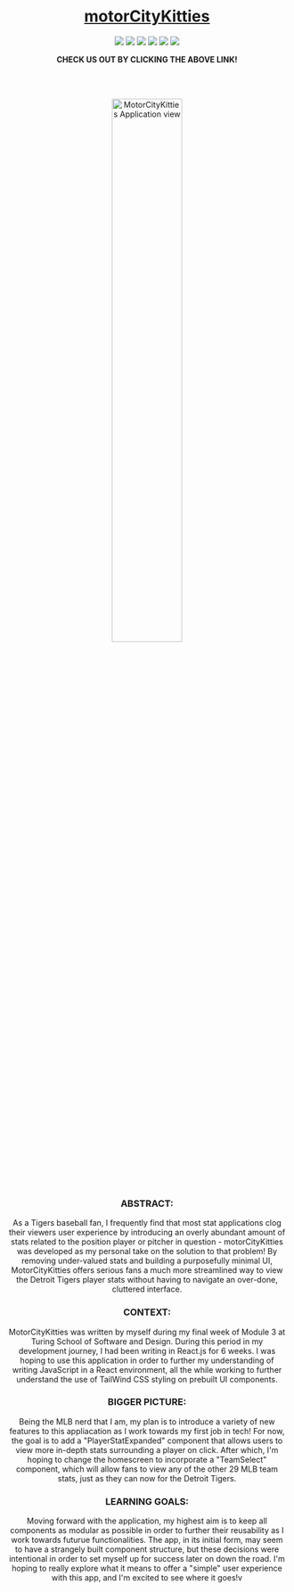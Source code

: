 <h1 align="center">
  <a href="https://motorcitykitties-ixzavke97-robert-phillips33s-projects.vercel.app/">motorCityKitties</a>
</h1>

<p align="center">
  <img src="https://img.shields.io/badge/React-20232A?style=for-the-badge&logo=react&logoColor=61DAFB" />
  <img src="https://img.shields.io/badge/React_Router-CA4245?style=for-the-badge&logo=react-router&logoColor=white" />
  <img src="https://img.shields.io/badge/JavaScript-F7DF1E?style=for-the-badge&logo=javascript&logoColor=black" />
  <img src="https://img.shields.io/badge/Vite-646CFF.svg?style=for-the-badge&logo=Vite&logoColor=white" />
  <img src="https://img.shields.io/badge/Tailwind%20CSS-06B6D4.svg?style=for-the-badge&logo=Tailwind-CSS&logoColor=white" />
  <img src="https://img.shields.io/badge/Cypress-17202C?style=for-the-badge&logo=cypress&logoColor=white" />
</p>

<div align="center">
  <strong>CHECK US OUT BY CLICKING THE ABOVE LINK!</strong>
</div>

<br></br>

<div align="center">
  <img src="https://i.imgur.com/fPs7Avi.png" alt="MotorCityKitties Application view" width="50%" />
</div>

### <div align="center">ABSTRACT:</div>
[//]: <> (Briefly describe what you built and its features. What problem is the app solving? How does this application solve that problem?)
<div align="center"> As a Tigers baseball fan, I frequently find that most stat applications clog their viewers user experience by introducing an overly abundant amount of stats related to the position player or pitcher in question - motorCityKitties was developed as my personal take on the solution to that problem! By removing under-valued stats and building a purposefully minimal UI, MotorCityKitties offers serious fans a much more streamlined way to view the Detroit Tigers player stats without having to navigate an over-done, cluttered interface.</div>

### <div align="center">CONTEXT:</div>
<div align="center">MotorCityKitties was written by myself during my final week of Module 3 at Turing School of Software and Design. During this period in my development journey, I had been writing in React.js for 6 weeks. I was hoping to use this application in order to further my understanding of writing JavaScript in a React environment, all the while working to further understand the use of TailWind CSS styling on prebuilt UI components.</div>

### <div align="center">BIGGER PICTURE:</div>
<div align="center">Being the MLB nerd that I am, my plan is to introduce a variety of new features to this appliacation as I work towards my first job in tech! For now, the goal is to add a "PlayerStatExpanded" component that allows users to view more in-depth stats surrounding a player on click. After which, I'm hoping to change the homescreen to incorporate a "TeamSelect" component, which will allow fans to view any of the other 29 MLB team stats, just as they can now for the Detroit Tigers.</div>



### <div align="center">LEARNING GOALS:</div>
<div align="center">Moving forward with the application, my highest aim is to keep all components as modular as possible in order to further their reusability as I work towards futurue functionalities. The app, in its initial form, may seem to have a strangely built component structure, but these decisions were intentional in order to set myself up for success later on down the road. I'm hoping to really explore what it means to offer a "simple" user experience with this app, and I'm excited to see where it goes!v</div>

